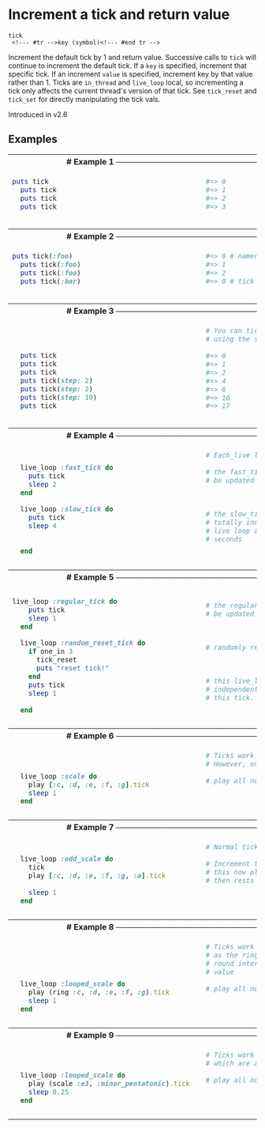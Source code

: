# Increment a tick and return value

```
tick 
 <!--- #tr -->key (symbol)<!--- #end tr -->
```


Increment the default tick by 1 and return value. Successive calls to `tick` will continue to increment the default tick. If a `key` is specified, increment that specific tick. If an increment `value` is specified, increment key by that value rather than 1. Ticks are `in_thread` and `live_loop` local, so incrementing a tick only affects the current thread's version of that tick. See `tick_reset` and `tick_set` for directly manipulating the tick vals.

Introduced in v2.6

## Examples

<table class="examples">
<tr>
<th colspan="2" class="even head"># Example 1 ──────────────────────────────────────────────────────</th>
</tr>
<tr>
<td class="even">

```ruby
puts tick
  puts tick
  puts tick
  puts tick



```

</td>
<td class="even">

<!--- #tr -->
```ruby
#=> 0
#=> 1
#=> 2
#=> 3



```
<!--- #end tr -->

</td>
</tr>
<tr>
<th colspan="2" class="odd head"># Example 2 ──────────────────────────────────────────────────────</th>
</tr>
<tr>
<td class="odd">

```ruby
puts tick(:foo)
  puts tick(:foo)
  puts tick(:foo)
  puts tick(:bar)



```

</td>
<td class="odd">

<!--- #tr -->
```ruby
#=> 0 # named ticks have their own counts
#=> 1
#=> 2
#=> 0 # tick :bar is independent of tick :foo



```
<!--- #end tr -->

</td>
</tr>
<tr>
<th colspan="2" class="even head"># Example 3 ──────────────────────────────────────────────────────</th>
</tr>
<tr>
<td class="even">

```ruby

 

  puts tick            
  puts tick            
  puts tick            
  puts tick(step: 2)   
  puts tick(step: 2)   
  puts tick(step: 10)  
  puts tick            



```

</td>
<td class="even">

<!--- #tr -->
```ruby
# You can tick by more than increments of 1
# using the step: opt
 
#=> 0
#=> 1
#=> 2
#=> 4
#=> 6
#=> 16
#=> 17



```
<!--- #end tr -->

</td>
</tr>
<tr>
<th colspan="2" class="odd head"># Example 4 ──────────────────────────────────────────────────────</th>
</tr>
<tr>
<td class="odd">

```ruby

  live_loop :fast_tick do
    puts tick  
    sleep 2    
  end

  live_loop :slow_tick do
    puts tick  
    sleep 4    
               
               
  end


```

</td>
<td class="odd">

<!--- #tr -->
```ruby
# Each_live loop has its own separate ticks
 
# the fast_tick live_loop's tick will
# be updated every 2 seconds
 
 
 
# the slow_tick live_loop's tick is
# totally independent from the fast_tick
# live loop and will be updated every 4
# seconds
 



```
<!--- #end tr -->

</td>
</tr>
<tr>
<th colspan="2" class="even head"># Example 5 ──────────────────────────────────────────────────────</th>
</tr>
<tr>
<td class="even">

```ruby
live_loop :regular_tick do
    puts tick  
    sleep 1    
  end

  live_loop :random_reset_tick do
    if one_in 3
      tick_reset
      puts "reset tick!"
    end
    puts tick  
    sleep 1    
               
  end


```

</td>
<td class="even">

<!--- #tr -->
```ruby
 
# the regular_tick live_loop's tick will
# be updated every second
 
 
 
# randomly reset tick
 
 
 
# this live_loop's tick is totally
# independent and the reset only affects
# this tick.
 



```
<!--- #end tr -->

</td>
</tr>
<tr>
<th colspan="2" class="odd head"># Example 6 ──────────────────────────────────────────────────────</th>
</tr>
<tr>
<td class="odd">

```ruby

 
  live_loop :scale do
    play [:c, :d, :e, :f, :g].tick  
    sleep 1
  end


```

</td>
<td class="odd">

<!--- #tr -->
```ruby
# Ticks work directly on lists, and will tick through each element
# However, once they get to the end, they'll return nil
 
# play all notes just once, then rests
 
 



```
<!--- #end tr -->

</td>
</tr>
<tr>
<th colspan="2" class="even head"># Example 7 ──────────────────────────────────────────────────────</th>
</tr>
<tr>
<td class="even">

```ruby

  live_loop :odd_scale do
    tick 
    play [:c, :d, :e, :f, :g, :a].tick  
                                        
    sleep 1
  end


```

</td>
<td class="even">

<!--- #tr -->
```ruby
# Normal ticks interact directly with list ticks
 
# Increment the default tick
# this now play every *other* note just once,
# then rests
 
 



```
<!--- #end tr -->

</td>
</tr>
<tr>
<th colspan="2" class="odd head"># Example 8 ──────────────────────────────────────────────────────</th>
</tr>
<tr>
<td class="odd">

```ruby

 
 
 
  live_loop :looped_scale do
    play (ring :c, :d, :e, :f, :g).tick  
    sleep 1
  end


```

</td>
<td class="odd">

<!--- #tr -->
```ruby
# Ticks work wonderfully with rings
# as the ring ensures the tick wraps
# round internally always returning a
# value
 
# play all notes just once, then repeats
 
 



```
<!--- #end tr -->

</td>
</tr>
<tr>
<th colspan="2" class="even head"># Example 9 ──────────────────────────────────────────────────────</th>
</tr>
<tr>
<td class="even">

```ruby

 
  live_loop :looped_scale do
    play (scale :e3, :minor_pentatonic).tick  
    sleep 0.25
  end


```

</td>
<td class="even">

<!--- #tr -->
```ruby
# Ticks work wonderfully with scales
# which are also rings
 
# play all notes just once, then repeats
 
 



```
<!--- #end tr -->

</td>
</tr>
</table>

